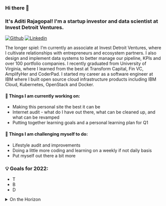 ### Hi there 👋 
### It's Aditi Rajagopal! I'm a startup investor and data scientist at Invest Detroit Ventures.

[![Github](https://img.shields.io/badge/-Github-000?style=flat&logo=Github&logoColor=white)](https://github.com/aditirajagopal)
[![Linkedin](https://img.shields.io/badge/-LinkedIn-blue?style=flat&logo=Linkedin&logoColor=white)](https://www.linkedin.com/in/aditirajagopal/)


The longer spiel: I’m currently an associate at Invest Detroit Ventures, where I cultivate relationships with entrepreneurs and ecosystem partners. I also design and implement data systems to better manage our pipeline, KPIs and over 100 portfolio companies. I recently graduated from University of Virginia, where I learned from the best at Transform Capital, Fin VC, AmplifyHer and CoderPad. I started my career as a software engineer at IBM where I built open source cloud infrastructure products including IBM Cloud, Kubernetes, OpenStack and Docker. 


#### 🌱 Things I am currently working on: 
- Making this personal site the best it can be  
- Internet audit - what do I have out there, what can be cleaned up, and what can be revamped
- Putting together learning goals and a personal learning plan for Q1  

#### :muscle: Things I am challenging myself to do:
- Lifestyle audit and improvements 
- Doing a little more coding and learning on a weekly if not daily basis 
- Put myself out there a bit more

### 💡 Goals for 2022:
- T
- B
- D

<details>
  <summary>On the Horizon</summary>
  
  ## Blog Posts
    - Dear Rochester
    - Dear Jim 2022
    - What I would have liked to have known prior to...
        - becoming a full-time software engineer
        - applying to grad school
    - Grad School Reflections
  ## Resources to add
    - Michigan 101
    - Founder resources
    - Grad school FAQ/resource guide
    
</details>
